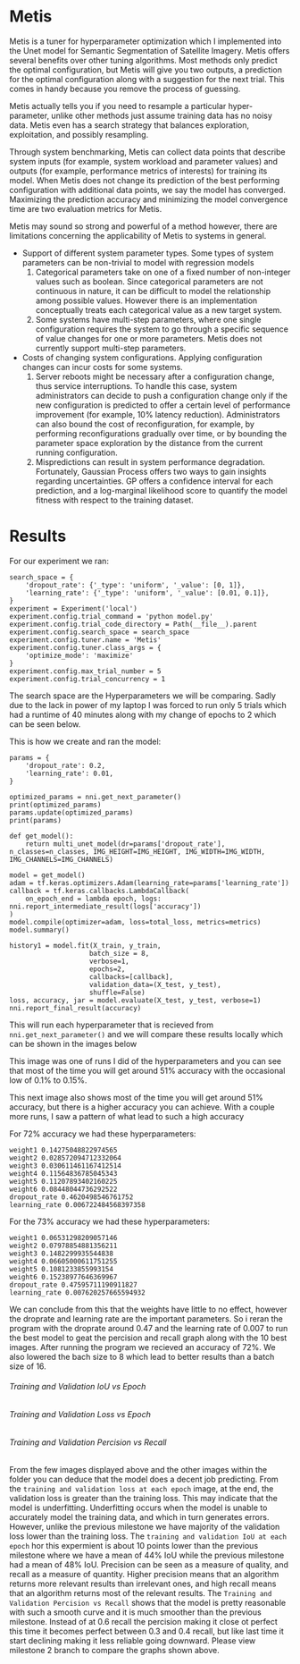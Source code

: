 # Metis 
Metis is a tuner for hyperparameter optimization which I implemented into the Unet model for Semantic Segmentation of Satellite Imagery. Metis offers several benefits over other tuning algorithms. Most methods only predict the optimal configuration, but Metis will give you two outputs, a prediction for the optimal configuration along with a suggestion for the next trial. This comes in handy because you remove the process of guessing. 

Metis actually tells you if you need to resample a particular hyper-parameter, unlike other methods just assume training data has no noisy data. Metis even has a search strategy that balances exploration, exploitation, and possibly resampling.

<!-- Insert Image here -->

Through system benchmarking, Metis can collect data points that describe system inputs (for example, system workload and parameter values) and outputs (for example, performance metrics of interests) for training its model. When Metis does not change its prediction of the best performing configuration with additional data points, we say the model has converged. Maximizing the prediction accuracy and minimizing the model convergence time are two evaluation metrics for Metis.

Metis may sound so strong and powerful of a method however, there are limitations concerning the applicability of Metis to systems in general. 
- Support of different system parameter types. Some types of system parameters can be non-trivial to model with regression models
    1. Categorical parameters take on one of a fixed number of non-integer values such as boolean. Since categorical parameters are not continuous in nature, it can be difficult to model the relationship among possible values. However there is an implementation conceptually treats each categorical value as a new target system.
    2. Some systems have multi-step parameters, where one single configuration requires the system to go through a specific sequence of value changes for one or more parameters. Metis does not currently support multi-step parameters.
- Costs of changing system configurations. Applying configuration changes can incur costs for some systems.
    1. Server reboots might be necessary after a configuration change, thus service interruptions. To handle this case, system administrators can decide to push a configuration change only if the new configuration is predicted to offer a certain level of performance improvement (for example, 10% latency reduction). Administrators can also bound the cost of reconfiguration, for example, by performing reconfigurations gradually over time, or by bounding the parameter space exploration by the distance from the current running configuration.
    2. Mispredictions can result in system performance degradation. Fortunately, Gaussian Process offers two ways to gain insights regarding uncertainties. GP offers a confidence interval for each prediction, and a log-marginal likelihood score to quantify the model fitness with respect to the training dataset.


# Results 
For our experiment we ran: 
```
search_space = {
    'dropout_rate': {'_type': 'uniform', '_value': [0, 1]},
    'learning_rate': {'_type': 'uniform', '_value': [0.01, 0.1]},
}
experiment = Experiment('local')
experiment.config.trial_command = 'python model.py'
experiment.config.trial_code_directory = Path(__file__).parent
experiment.config.search_space = search_space
experiment.config.tuner.name = 'Metis'
experiment.config.tuner.class_args = {
    'optimize_mode': 'maximize'
}
experiment.config.max_trial_number = 5
experiment.config.trial_concurrency = 1
```
The search space are the Hyperparameters we will be comparing. Sadly due to the lack in power of my laptop I was forced to run only 5 trials which had a runtime of 40 minutes along with my change of epochs to 2 which can be seen below.

This is how we create and ran the model:
```
params = {
    'dropout_rate': 0.2,
    'learning_rate': 0.01,
}

optimized_params = nni.get_next_parameter()
print(optimized_params)
params.update(optimized_params)
print(params)

def get_model():
    return multi_unet_model(dr=params['dropout_rate'], n_classes=n_classes, IMG_HEIGHT=IMG_HEIGHT, IMG_WIDTH=IMG_WIDTH, IMG_CHANNELS=IMG_CHANNELS)

model = get_model()
adam = tf.keras.optimizers.Adam(learning_rate=params['learning_rate'])
callback = tf.keras.callbacks.LambdaCallback(
    on_epoch_end = lambda epoch, logs: nni.report_intermediate_result(logs['accuracy'])
)
model.compile(optimizer=adam, loss=total_loss, metrics=metrics)
model.summary()

history1 = model.fit(X_train, y_train, 
                    batch_size = 8, 
                    verbose=1, 
                    epochs=2, 
                    callbacks=[callback],
                    validation_data=(X_test, y_test), 
                    shuffle=False)
loss, accuracy, jar = model.evaluate(X_test, y_test, verbose=1)
nni.report_final_result(accuracy)
```
This will run each hyperparameter that is recieved from `nni.get_next_parameter()` and we will compare these results locally which can be shown in the images below

<!-- Insert image here -->
This image was one of runs I did of the hyperparameters and you can see that most of the time you will get around 51% accuracy with the occasional low of 0.1% to 0.15%.

<!-- Insert image here -->
This next image also shows most of the time you will get around 51% accuracy, but there is a higher accuracy you can achieve. With a couple more runs, I saw a pattern of what lead to such a high accuracy

<!-- Insert image here -->

For 72% accuracy we had these hyperparameters:
```
weight1 0.14275048822974565
weight2 0.028572094712332064
weight3 0.030611461167412514
weight4 0.11564836785045343
weight5 0.11207893402160225
weight6 0.08448044736292522
dropout_rate 0.4620498546761752
learning_rate 0.006722484568397358
```
For the 73% accuracy we had these hyperparameters:
```
weight1 0.06531298209057146
weight2 0.07978854881356211
weight3 0.1482299935544838
weight4 0.06605000611751255
weight5 0.1081233855993154
weight6 0.15238977646369967
dropout_rate 0.47595711190911827
learning_rate 0.007620257665594932
```
We can conclude from this that the weights have little to no effect, however the droprate and learning rate are the important parameters. So i reran the program with the droprate around 0.47 and the learning rate of 0.007 to run the best model to geat the percision and recall graph along with the 10 best images. After running the program we recieved an accuracy of 72%. We also lowered the bach size to 8 which lead to better results than a batch size of 16.


###### Training and Validation IoU vs Epoch
<!-- Image here -->

###### Training and Validation Loss vs Epoch
<!-- Image here -->

###### Training and Validation Percision vs Recall
<!-- Image here -->


From the few images displayed above and the other images within the folder you can deduce that the model does a decent job predicting. From the `training and validation loss at each epoch` image, at the end, the validation loss is greater than the training loss. This may indicate that the model is underfitting. Underfitting occurs when the model is unable to accurately model the training data, and which in turn generates errors. However, unlike the previous milestone we have majority of the validation loss lower than the training loss. The `training and validation IoU at each epoch` hor this expermient is about 10 points lower than the previous milestone where we have a mean of 44% IoU while the previous milestone had a mean of 48% IoU. Precision can be seen as a measure of quality, and recall as a measure of quantity. Higher precision means that an algorithm returns more relevant results than irrelevant ones, and high recall means that an algorithm returns most of the relevant results. The `Training and Validation Percision vs Recall` shows that the model is pretty reasonable with such a smooth curve and it is much smoother than the previous milestone. Instead of at 0.6 recall the percision making it close ot perfect this time it becomes perfect between 0.3 and 0.4 recall, but like last time it start declining making it less reliable going downward. Please view milestone 2 branch to compare the graphs shown above.